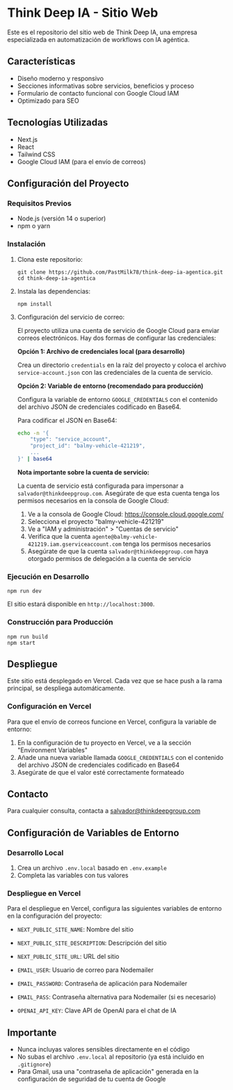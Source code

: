 # Think Deep IA - Sitio Web

Este es el repositorio del sitio web de Think Deep IA, una empresa especializada en automatización de workflows con IA agéntica.

## Características

- Diseño moderno y responsivo
- Secciones informativas sobre servicios, beneficios y proceso
- Formulario de contacto funcional con Google Cloud IAM
- Optimizado para SEO

## Tecnologías Utilizadas

- Next.js
- React
- Tailwind CSS
- Google Cloud IAM (para el envío de correos)

## Configuración del Proyecto

### Requisitos Previos

- Node.js (versión 14 o superior)
- npm o yarn

### Instalación

1. Clona este repositorio:
   ```
   git clone https://github.com/PastMilk78/think-deep-ia-agentica.git
   cd think-deep-ia-agentica
   ```

2. Instala las dependencias:
   ```
   npm install
   ```

3. Configuración del servicio de correo:
   
   El proyecto utiliza una cuenta de servicio de Google Cloud para enviar correos electrónicos. Hay dos formas de configurar las credenciales:

   **Opción 1: Archivo de credenciales local (para desarrollo)**
   
   Crea un directorio `credentials` en la raíz del proyecto y coloca el archivo `service-account.json` con las credenciales de la cuenta de servicio.

   **Opción 2: Variable de entorno (recomendado para producción)**
   
   Configura la variable de entorno `GOOGLE_CREDENTIALS` con el contenido del archivo JSON de credenciales codificado en Base64.

   Para codificar el JSON en Base64:
   ```bash
   echo -n '{
       "type": "service_account",
       "project_id": "balmy-vehicle-421219",
       ...
   }' | base64
   ```

   **Nota importante sobre la cuenta de servicio:**
   
   La cuenta de servicio está configurada para impersonar a `salvador@thinkdeepgroup.com`. Asegúrate de que esta cuenta tenga los permisos necesarios en la consola de Google Cloud:
   
   1. Ve a la consola de Google Cloud: https://console.cloud.google.com/
   2. Selecciona el proyecto "balmy-vehicle-421219"
   3. Ve a "IAM y administración" > "Cuentas de servicio"
   4. Verifica que la cuenta `agente@balmy-vehicle-421219.iam.gserviceaccount.com` tenga los permisos necesarios
   5. Asegúrate de que la cuenta `salvador@thinkdeepgroup.com` haya otorgado permisos de delegación a la cuenta de servicio

### Ejecución en Desarrollo

```
npm run dev
```

El sitio estará disponible en `http://localhost:3000`.

### Construcción para Producción

```
npm run build
npm start
```

## Despliegue

Este sitio está desplegado en Vercel. Cada vez que se hace push a la rama principal, se despliega automáticamente.

### Configuración en Vercel

Para que el envío de correos funcione en Vercel, configura la variable de entorno:

1. En la configuración de tu proyecto en Vercel, ve a la sección "Environment Variables"
2. Añade una nueva variable llamada `GOOGLE_CREDENTIALS` con el contenido del archivo JSON de credenciales codificado en Base64
3. Asegúrate de que el valor esté correctamente formateado

## Contacto

Para cualquier consulta, contacta a salvador@thinkdeepgroup.com

## Configuración de Variables de Entorno

### Desarrollo Local

1. Crea un archivo `.env.local` basado en `.env.example`
2. Completa las variables con tus valores

### Despliegue en Vercel

Para el despliegue en Vercel, configura las siguientes variables de entorno en la configuración del proyecto:

- `NEXT_PUBLIC_SITE_NAME`: Nombre del sitio
- `NEXT_PUBLIC_SITE_DESCRIPTION`: Descripción del sitio
- `NEXT_PUBLIC_SITE_URL`: URL del sitio

- `EMAIL_USER`: Usuario de correo para Nodemailer
- `EMAIL_PASSWORD`: Contraseña de aplicación para Nodemailer
- `EMAIL_PASS`: Contraseña alternativa para Nodemailer (si es necesario)

- `OPENAI_API_KEY`: Clave API de OpenAI para el chat de IA

## Importante

- Nunca incluyas valores sensibles directamente en el código
- No subas el archivo `.env.local` al repositorio (ya está incluido en `.gitignore`)
- Para Gmail, usa una "contraseña de aplicación" generada en la configuración de seguridad de tu cuenta de Google 